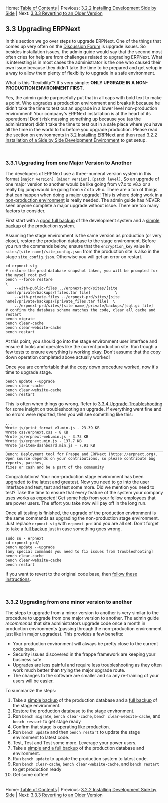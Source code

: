 Home: [Table of Contents](../README "Table of Contents") | Previous: [3.2.2 Installing Development Side by Side](install-dev "Installation of a Side by Side Development Environment") | Next: [3.3.3 Reverting to an Older Version](revert "Reverting to an Older Version")

## 3.3 Upgrading ERPNext

In this section we go over steps to upgrade ERPNext. One of the things that comes up very often on the [Discussion Forum](https://discuss.erpnext.com/ "ERPNext Discussion Forum") is upgrade issues. So besides installation issues, the admin guide would say that the second most often cries for help are from challenges related to upgrading ERPNext. What is interesting is in most cases the administrator is the one who caused their own issue because they didn't take the time to be prepared and get setup in a way to allow them plenty of flexibilty to upgrade in a safe environment.

What is this "flexibility"?  It's very simple: **ONLY UPGRADE IN A NON-PRODUCTION ENVIRONMENT FIRST.**

Yes, the admin guide purposefully put that in all caps with bold text to make a point. Who upgrades a production environment and breaks it because he didn't take the time to test out an upgrade in a lower level non-production environment! Your company's ERPNext installation is at the heart of its operations! Don't risk messing something up because you (as the administrator) didn't take the time to test out in a safe place where you have all the time in the world to fix before you upgrade production. Please read the section on environments in [3.2 Installing ERPNext](install "Installing ERPNext") and then read [3.2.2 Installation of a Side by Side Development Environment](install-dev "Installation of a Side by Side Development Environment") to get setup.

<a name="Major">&nbsp;</a>
### 3.3.1 Upgrading from one Major Version to Another

The developers of ERPNext use a three-numeral version system in this format `[major version].[minor version].[patch level]`. So an upgrade of one major version to another would be like going from v7.x to v8.x or a really big jump would be going from v7.x to v9.x.  There are a ton of things that can happen when doing a major upgrade! This is where doing work in a [non-production environment](install-dev "Installation of a Side by Side Development Environment") is really needed. The admin guide has NEVER seen anyone complete a major upgrade without issue. There are too many factors to consider.

First start with a [good full backup](backup#Full "Backing up ERPNext") of the development system and a [simple backup](backup#Simple "Backing up ERPNext") of the production system.
    
Assuming the stage environment is the same version as production (or very close), restore the production database to the stage environment. Before you run the commands below, ensure that the `encryption_key` value in  `sites/[site name]/site_config.json` from the production site is also in the stage `site_config.json`. Otherwise you will get an error on restart.

    cd erpnext-stg
    # restore the prod database snapshot taken, you will be prompted for the mysql root pwd
    bench --force restore                                                                               \
        --with-public-files ../erpnext-prd/sites/[site name]/private/backups/[files.tar file]           \     
        --with-private-files ../erpnext-prd/sites/[site name]/private/backups/[private_files.tar file]  \
        ../erpnext-prd/sites/[site name]/private/backups/[sql.gz file]
    # confirm the database schema matches the code, clear all cache and restart
    bench migrate
    bench clear-cache
    bench clear-website-cache
    bench restart

At this point, you should go into the stage environment user interface and ensure it looks and operates like the current production site. Run trough a few tests to ensure everything is working okay. Don't assume that the copy down operation completed above actually worked!

Once you are comfortable that the copy down procedure worked, now it's time to upgrade stage.

    bench update --upgrade
    bench clear-cache
    bench clear-website-cache
    bench restart

This is often when things go wrong. Refer to [3.3.4 Upgrade Troubleshooting](upgrade-trouble "Upgrade Troubleshooting") for some insight on troubleshooting an upgrade. If everything went fine and no errors were reported, then you will see something like this:

    ...
    Wrote js/print_format_v3.min.js - 23.39 KB
    Wrote css/erpnext.css - 8 KB
    Wrote js/erpnext-web.min.js - 3.73 KB
    Wrote js/erpnext.min.js - 137.7 KB
    Wrote js/item-dashboard.min.js - 7.91 KB
    ________________________________________________________________________________
    Bench: Deployment tool for Frappe and ERPNext (https://erpnext.org).
    Open source depends on your contributions, so please contribute bug reports, patches,
    fixes or cash and be a part of the community

Congratulations! Your non-production stage environment has been upgraded to the latest and greatest. Now you need to go into the user interface and test, test and test some more. Did we mention you need to test? Take the time to ensure that every feature of the system your company uses works as expected! Get some help from your fellow employees that are power users. The effort you take now will pay off in the long run.

Once all testing is finished, the upgrade of the production environment is the same commands as upgrading the non-production stage environment. Just replace `erpnext-stg` with `erpnext-prd` and you are all set. Don't forget to take a [full backup](backup#Full "Backing Up ERPNext") just in case something goes wrong.

    sudo su - erpnext
    cd erpnext-prd/
    bench update --upgrade
    [any special commands you need to fix issues from troubleshooting]
    bench clear-cache
    bench clear-website-cache
    bench restart

If you want to revert to the original code base, then [follow these instructions](revert "Reverting to an Older Version").

<a name="Minor">&nbsp;</a>
### 3.3.2 Upgrading from one minor version to another

The steps to upgrade from a minor version to another is very similar to the procedure to upgrade from one major version to another. The admin guide *recommends* that site administrators upgrade code once a month in production environments (passing through the non-production environment just like in major upgrades). This provides a few benefits:

* Your production environment will always be pretty close to the current code base.
* Security issues discovered in the frappe framework are keeping your business safe.
* Upgrades are less painful and require less troubleshooting as they often work much better than trying the major upgrade route.
* The changes to the software are smaller and so any re-training of your users will be easier.

To summarize the steps:

1. Take a [simple backup](backup#Simple "Backing up ERPNext") of the production database and a [full backup](backup#Full "Backing up ERPNext") of the stage environment.
1. [Restore](restore "Restoring from an ERPNext Backup") the production database to the stage environment.
1. Run `bench migrate`, `bench clear-cache`, `bench clear-website-cache`, and `bench restart` to get stage ready
1. Confirm that stage is operating like production.
1. Run `bench update` and then `bench restart` to update the stage environment to latest code.
1. Test, Test and Test some more. Leverage your power users.
1. Take a [simple and a full backup](backup "Backing up ERPNext") of the production database and environment.
1. Run `bench update` to update the production system to latest code.
1. Run `bench clear-cache`, `bench clear-website-cache`, and `bench restart` to get production ready
1. Get some coffee!<br /><br />

Home: [Table of Contents](../README "Table of Contents") | Previous: [3.2.2 Installing Development Side by Side](install-dev "Installation of a Side by Side Development Environment") | Next: [3.3.3 Reverting to an Older Version](revert "Reverting to an Older Version")

